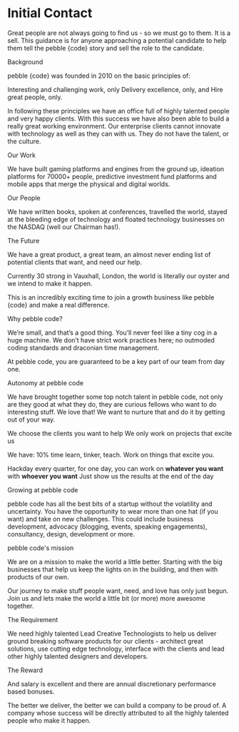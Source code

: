 # Initial Contact
Great people are not always going to find us - so we must go to them. It is a sell. This guidance is for anyone approaching a potential candidate to help them tell the pebble {code} story and sell the role to the candidate. 

Background

pebble {code} was founded in 2010 on the basic principles of:

Interesting and challenging work, only
Delivery excellence, only, and
Hire great people, only.

In following these principles we have an office full of highly talented people and very happy clients. With this success we have also been able to build a really great working environment. 
Our enterprise clients cannot innovate with technology as well as they can with us. They do not have the talent, or the culture. 

Our Work

We have built gaming platforms and engines from the ground up, ideation platforms for 70000+ people, predictive investment fund platforms and mobile apps that merge the physical and digital worlds. 

Our People

We have written books, spoken at conferences, travelled the world, stayed at the bleeding edge of technology and floated technology businesses on the NASDAQ (well our Chairman has!). 

The Future

We have a great product, a great team, an almost never ending list of potential clients that want, and need our help. 

Currently 30 strong in Vauxhall, London, the world is literally our oyster and we intend to make it happen. 

This is an incredibly exciting time to join a growth business like pebble {code} and make a real difference. 

Why pebble code?

We’re small, and that’s a good thing. You’ll never feel like a tiny cog in a huge machine. We don’t have strict work practices here; no outmoded coding standards and draconian time management.

At pebble code, you are guaranteed to be a key part of our team from day one.
 
Autonomy at pebble code

We have brought together some top notch talent in pebble code, not only are they good at what they do, they are curious fellows  who want to do interesting stuff. We love that! We want to nurture that and do it by getting out of your way.

We choose the clients you want to help
We only work on projects that excite us

We have: 
10% time
learn, tinker, teach. Work on things that excite you.

Hackday
every quarter, for one day, you can work on 
**whatever you want** with **whoever you want** 
Just show us the results at the end of the day

Growing at pebble code

pebble code has all the best bits of a startup without the volatility and uncertainty. You have the opportunity to wear more than one hat (if you want) and take on new challenges. This could include business development, advocacy (blogging, events, speaking engagements), consultancy, design, development or more.

pebble code's mission


We are on a mission to make the world a little better. Starting with the big businesses that help us keep the lights on in the building, and then with products of our own.

Our journey to make stuff people want, need, and love has only just begun. Join us and lets make the world a little bit (or more) more awesome together. 

The Requirement

We need highly talented Lead Creative Technologists to help us deliver ground breaking software products for our clients - architect great solutions, use cutting edge technology, interface with the clients and lead other highly talented designers and developers. 

The Reward

And salary is excellent and there are annual discretionary performance based bonuses. 

The better we deliver, the better we can build a company to be proud of. A company whose success will be directly attributed to all the highly talented people who make it happen. 
